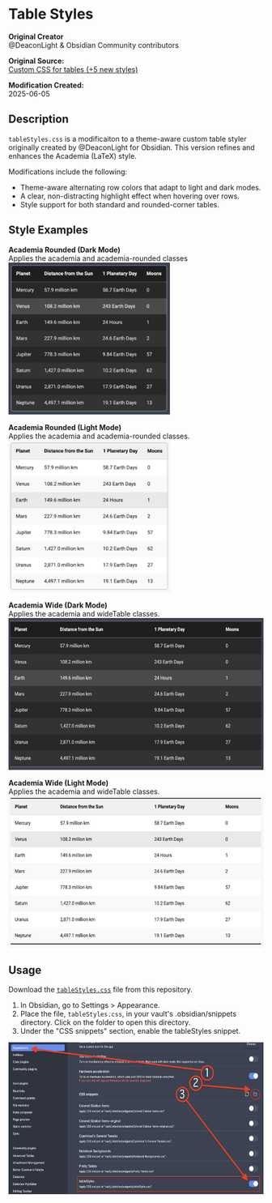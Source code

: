# Table Styles

**Original Creator**</br>
@DeaconLight & Obsidian Community contributors

**Original Source:**</br>
[Custom CSS for tables (+5 new styles)](https://forum.obsidian.md/t/custom-css-for-tables-5-new-styles-ready-to-use-in-your-notes/17084/38)



**Modification Created:**</br> 
2025-06-05

## Description
`tableStyles.css` is a modificaiton to a theme-aware custom table styler originally created by @DeaconLight for Obsidian.  This version refines and enhances the Academia (LaTeX) style.

Modifications include the following:

- Theme-aware alternating row colors that adapt to light and dark modes.
- A clear, non-distracting highlight effect when hovering over rows.
- Style support for both standard and rounded-corner tables.

## Style Examples

**Academia Rounded (Dark Mode)**</br>
Applies the academia and academia-rounded classes</br>
<img src="https://github.com/drusho/obsidian-modifications/blob/main/assets/rounded-table-dark.png?raw=true" height="300">

**Academia Rounded (Light Mode)**</br>
Applies the academia and academia-rounded classes.</br>
<img src="https://github.com/drusho/obsidian-modifications/blob/main/assets/rounded-table-light.png?raw=true" height="300">

**Academia Wide (Dark Mode)**</br>
Applies the academia and wideTable classes.</br>
<img src="https://github.com/drusho/obsidian-modifications/blob/main/assets/wide-table-dark.png?raw=true" height="300">

**Academia Wide (Light Mode)**</br>
Applies the academia and wideTable classes.</br>
<img src="https://github.com/drusho/obsidian-modifications/blob/main/assets/wide-table-light.png?raw=true" height="300">
</br>

## Usage
Download the [`tableStyles.css`](https://github.com/drusho/obsidian-modifications/blob/main/CSS%20Snippets/tableStyles/tableStyles.css) file from this repository.

1. In Obsidian, go to Settings > Appearance.
2. Place the file, `tableStyles.css`, in your vault's .obsidian/snippets directory.  Click on the folder to open this directory.
3. Under the "CSS snippets" section, enable the tableStyles snippet.

<img src="https://github.com/drusho/obsidian-modifications/blob/main/assets/css_style_instructions.png?raw=true" height="300"></br>

